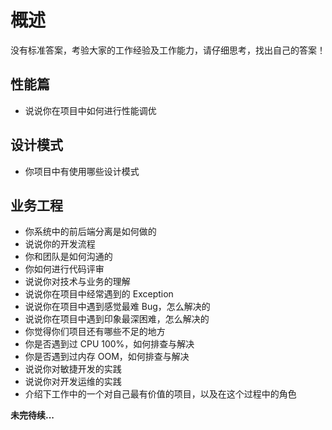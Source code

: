 # 概述
没有标准答案，考验大家的工作经验及工作能力，请仔细思考，找出自己的答案！

## 性能篇
- 说说你在项目中如何进行性能调优

## 设计模式
- 你项目中有使用哪些设计模式

## 业务工程
- 你系统中的前后端分离是如何做的
- 说说你的开发流程
- 你和团队是如何沟通的
- 你如何进行代码评审
- 说说你对技术与业务的理解
- 说说你在项目中经常遇到的 Exception
- 说说你在项目中遇到感觉最难 Bug，怎么解决的
- 说说你在项目中遇到印象最深困难，怎么解决的
- 你觉得你们项目还有哪些不足的地方
- 你是否遇到过 CPU 100%，如何排查与解决
- 你是否遇到过内存 OOM，如何排查与解决
- 说说你对敏捷开发的实践
- 说说你对开发运维的实践
- 介绍下工作中的一个对自己最有价值的项目，以及在这个过程中的角色

**未完待续...**